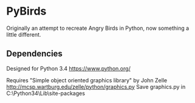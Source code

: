 # PyBirds
Originally an attempt to recreate Angry Birds in Python, now something a little different.

Dependencies
------------------------------------------------------------------
Designed for Python 3.4
https://www.python.org/

Requires "Simple object oriented graphics library" by John Zelle
http://mcsp.wartburg.edu/zelle/python/graphics.py
Save graphics.py in C:\Python34\Lib\site-packages

